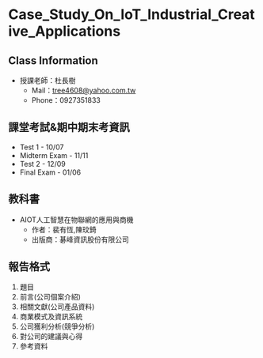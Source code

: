 # Case_Study_On_IoT_Industrial_Creative_Applications


## Class Information
- 授課老師：杜長樹
    - Mail：tree4608@yahoo.com.tw
    - Phone：0927351833

## 課堂考試&期中期末考資訊
- Test 1 - 10/07
- Midterm Exam - 11/11
- Test 2 - 12/09
- Final Exam - 01/06

## 教科書
- AIOT人工智慧在物聯網的應用與商機
    - 作者：裴有恆,陳玟錡
    - 出版商：碁峰資訊股份有限公司

## 報告格式
1. 題目
2. 前言(公司個案介紹)
3. 相關文獻(公司產品資料)
4. 商業模式及資訊系統
5. 公司獲利分析(競爭分析)
6. 對公司的建議與心得
7. 參考資料